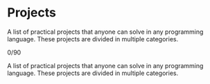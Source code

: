# Projects
A list of practical projects that anyone can solve in any programming language. These projects are divided in multiple categories.

0/90

A list of practical projects that anyone can solve in any programming language. These projects are divided in multiple categories.
